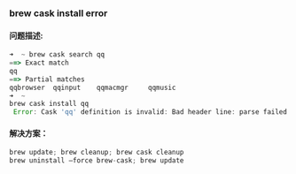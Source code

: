 ### brew cask install error

#### 问题描述:

```js
➜  ~ brew cask search qq
==> Exact match
qq
==> Partial matches
qqbrowser  qqinput    qqmacmgr     qqmusic
➜  ~
brew cask install qq
 Error: Cask 'qq' definition is invalid: Bad header line: parse failed
 ```

#### 解决方案：

```js
brew update; brew cleanup; brew cask cleanup
brew uninstall –force brew-cask; brew update
```
